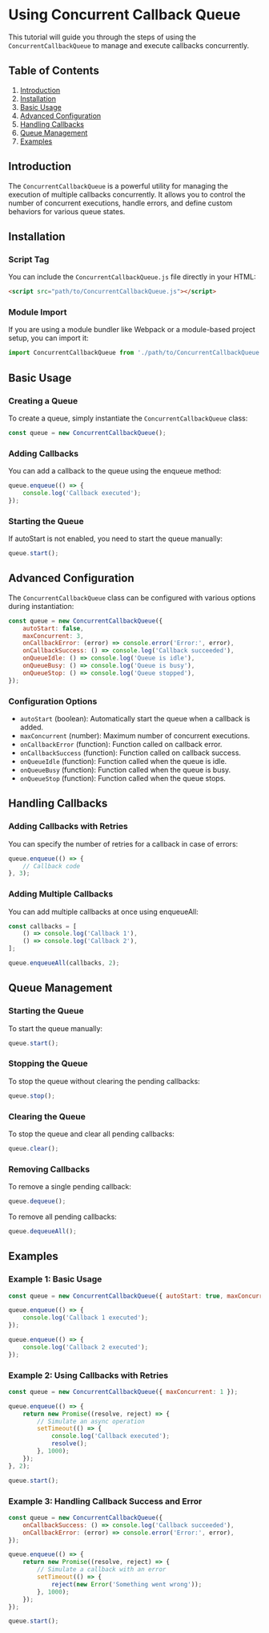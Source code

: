 # Using Concurrent Callback Queue

This tutorial will guide you through the steps of using the `ConcurrentCallbackQueue` to manage and execute callbacks concurrently. 

## Table of Contents

1. [Introduction](#introduction)
2. [Installation](#installation)
3. [Basic Usage](#basic-usage)
4. [Advanced Configuration](#advanced-configuration)
5. [Handling Callbacks](#handling-callbacks)
6. [Queue Management](#queue-management)
7. [Examples](#examples)

## Introduction

The `ConcurrentCallbackQueue` is a powerful utility for managing the execution of multiple callbacks concurrently. It allows you to control the number of concurrent executions, handle errors, and define custom behaviors for various queue states.

## Installation

### Script Tag

You can include the `ConcurrentCallbackQueue.js` file directly in your HTML:

```html
<script src="path/to/ConcurrentCallbackQueue.js"></script>
```

### Module Import

If you are using a module bundler like Webpack or a module-based project setup, you can import it:

```javascript
import ConcurrentCallbackQueue from './path/to/ConcurrentCallbackQueue.js';
```

## Basic Usage

### Creating a Queue

To create a queue, simply instantiate the `ConcurrentCallbackQueue` class:

```javascript
const queue = new ConcurrentCallbackQueue();
```

### Adding Callbacks

You can add a callback to the queue using the enqueue method:

```javascript
queue.enqueue(() => {
    console.log('Callback executed');
});
```

### Starting the Queue

If autoStart is not enabled, you need to start the queue manually:

```javascript
queue.start();
```

## Advanced Configuration

The `ConcurrentCallbackQueue` class can be configured with various options during instantiation:

```javascript
const queue = new ConcurrentCallbackQueue({
    autoStart: false,
    maxConcurrent: 3,
    onCallbackError: (error) => console.error('Error:', error),
    onCallbackSuccess: () => console.log('Callback succeeded'),
    onQueueIdle: () => console.log('Queue is idle'),
    onQueueBusy: () => console.log('Queue is busy'),
    onQueueStop: () => console.log('Queue stopped'),
});
```

### Configuration Options

- `autoStart` (boolean): Automatically start the queue when a callback is added.
- `maxConcurrent` (number): Maximum number of concurrent executions.
- `onCallbackError` (function): Function called on callback error.
- `onCallbackSuccess` (function): Function called on callback success.
- `onQueueIdle` (function): Function called when the queue is idle.
- `onQueueBusy` (function): Function called when the queue is busy.
- `onQueueStop` (function): Function called when the queue stops.

## Handling Callbacks

### Adding Callbacks with Retries

You can specify the number of retries for a callback in case of errors:

```javascript
queue.enqueue(() => {
    // Callback code
}, 3);
```

### Adding Multiple Callbacks

You can add multiple callbacks at once using enqueueAll:

```javascript
const callbacks = [
    () => console.log('Callback 1'),
    () => console.log('Callback 2'),
];

queue.enqueueAll(callbacks, 2);
```

## Queue Management

### Starting the Queue

To start the queue manually:

```javascript
queue.start();
```

### Stopping the Queue

To stop the queue without clearing the pending callbacks:

```javascript
queue.stop();
```

### Clearing the Queue

To stop the queue and clear all pending callbacks:

```javascript
queue.clear();
```

### Removing Callbacks

To remove a single pending callback:

```javascript
queue.dequeue();
```

To remove all pending callbacks:

```javascript
queue.dequeueAll();
```

## Examples

### Example 1: Basic Usage

```javascript
const queue = new ConcurrentCallbackQueue({ autoStart: true, maxConcurrent: 2 });

queue.enqueue(() => {
    console.log('Callback 1 executed');
});

queue.enqueue(() => {
    console.log('Callback 2 executed');
});
```

### Example 2: Using Callbacks with Retries

```javascript
const queue = new ConcurrentCallbackQueue({ maxConcurrent: 1 });

queue.enqueue(() => {
    return new Promise((resolve, reject) => {
        // Simulate an async operation
        setTimeout(() => {
            console.log('Callback executed');
            resolve();
        }, 1000);
    });
}, 2);

queue.start();
```

### Example 3: Handling Callback Success and Error

```javascript
const queue = new ConcurrentCallbackQueue({
    onCallbackSuccess: () => console.log('Callback succeeded'),
    onCallbackError: (error) => console.error('Error:', error),
});

queue.enqueue(() => {
    return new Promise((resolve, reject) => {
        // Simulate a callback with an error
        setTimeout(() => {
            reject(new Error('Something went wrong'));
        }, 1000);
    });
});

queue.start();
```
